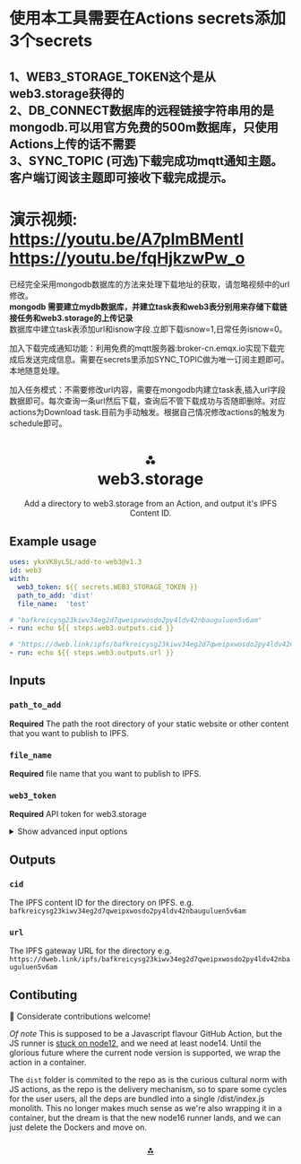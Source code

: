 
<h1 align="left">使用本工具需要在Actions secrets添加3个secrets</h1>
<h2 align="left">1、WEB3_STORAGE_TOKEN这个是从web3.storage获得的 <br>2、DB_CONNECT数据库的远程链接字符串用的是mongodb.可以用官方免费的500m数据库，只使用Actions上传的话不需要<br/>3、SYNC_TOPIC (可选)下载完成功mqtt通知主题。客户端订阅该主题即可接收下载完成提示。</h2>
<h1>演示视频: <br><a href="https://youtu.be/A7pImBMentI" targe="_blank">https://youtu.be/A7pImBMentI</a> <br><a href="https://youtu.be/fqHjkzwPw_o" targe="_blank">https://youtu.be/fqHjkzwPw_o</a>
</h1>
<p>已经完全采用mongodb数据库的方法来处理下载地址的获取，请忽略视频中的url修改。<br/>
<b>mongodb 需要建立mydb数据库，并建立task表和web3表分别用来存储下载链接任务和web3.storage的上传记录</b> <br/>
数据库中建立task表添加url和isnow字段.立即下载isnow=1,日常任务isnow=0。   
</p>


<p align="left">加入下载完成通知功能：利用免费的mqtt服务器:broker-cn.emqx.io实现下载完成后发送完成信息。需要在secrets里添加SYNC_TOPIC做为唯一订阅主题即可。本地随意处理。</p>


<p align="left">加入任务模式：不需要修改url内容，需要在mongodb内建立task表,插入url字段数据即可。每次查询一条url然后下载，查询后不管下载成功与否随即删除。对应actions为Download task.目前为手动触发。根据自己情况修改actions的触发为schedule即可。</p>

<h1 align="center">⁂<br/>web3.storage</h1>
<p align="center">Add a directory to web3.storage from an Action, and output it's IPFS Content ID.</p>


## Example usage

```yaml
uses: ykxVK8yL5L/add-to-web3@v1.3
id: web3
with:
  web3_token: ${{ secrets.WEB3_STORAGE_TOKEN }}
  path_to_add: 'dist'
  file_name:  'test'

# "bafkreicysg23kiwv34eg2d7qweipxwosdo2py4ldv42nbauguluen5v6am"
- run: echo ${{ steps.web3.outputs.cid }}

# "https://dweb.link/ipfs/bafkreicysg23kiwv34eg2d7qweipxwosdo2py4ldv42nbauguluen5v6am"
- run: echo ${{ steps.web3.outputs.url }}
```

## Inputs

### `path_to_add`

**Required** The path the root directory of your static website or other content that you want to publish to IPFS.

### `file_name`

**Required** file name that you want to publish to IPFS.



### `web3_token`

**Required** API token for web3.storage


<details>
  <summary>Show advanced input options</summary>


### `web3_api`

Useful for testing against dev deployments.
  
_Default_ `https://api.web3.storage`
  
### `wrap_with_directory`

Should the `path_to_add` be wrapped in a diretory when creating the IPFS DAG. For most folks using this, the default of `false` is fine. If you want to add a single file and preserve the filename in the IPFS DAG you may want to set it to `true`.'
  
_Default_ `false`


</details>

## Outputs

### `cid`

The IPFS content ID for the directory on IPFS. 
e.g. `bafkreicysg23kiwv34eg2d7qweipxwosdo2py4ldv42nbauguluen5v6am`

### `url`

The IPFS gateway URL for the directory 
e.g. `https://dweb.link/ipfs/bafkreicysg23kiwv34eg2d7qweipxwosdo2py4ldv42nbauguluen5v6am`


## Contibuting

💌 Considerate contributions welcome! 

*Of note* This is supposed to be a Javascript flavour GitHub Action, but the JS runner is [stuck on node12](https://github.com/actions/runner/issues/772v), and we need at least node14. Until the glorious future where the current node version is supported, we wrap the action in a container.

The `dist` folder is commited to the repo as is the curious cultural norm with JS actions, as the repo is the delivery mechanism, so to spare some cycles for the user users, all the deps are bundled into a single /dist/index.js monolith. This no longer makes much sense as we're also wrapping it in a container, but the dream is that the new node16 runner lands, and we can just delete the Dockers and move on.

<h3 align="center"><a href="https://web3.storage">⁂</a></h3>
